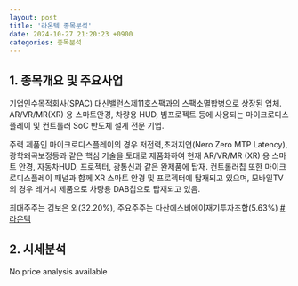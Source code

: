 ```yaml
---
layout: post
title: '라온텍 종목분석'
date: 2024-10-27 21:20:23 +0900
categories: 종목분석
---
```


## 1. 종목개요 및 주요사업

기업인수목적회사(SPAC) 대신밸런스제11호스팩과의 스팩소멸합병으로 상장된 업체. AR/VR/MR(XR) 용 스마트안경, 차량용 HUD, 빔프로젝트 등에 사용되는 마이크로디스플레이 및 컨트롤러 SoC 반도체 설계 전문 기업.

주력 제품인 마이크로디스플레이의 경우 저전력,초저지연(Nero Zero MTP Latency), 광학왜곡보정등과  같은 핵심 기술을 토대로 제품화하여 현재 AR/VR/MR (XR) 용 스마트 안경, 자동차HUD, 프로젝터, 광통신과 같은 완제품에 탑재. 컨트롤러칩 또한 마이크로디스플레이 패널과 함께 XR 스마트 안경 및 프로젝터에 탑재되고 있으며, 모바일TV의 경우 레거시 제품으로 차량용 DAB칩으로 탑재되고 있음.

최대주주는 김보은 외(32.20%), 주요주주는 다산에스비에이재기투자조합(5.63%)
[#라온텍](#)

## 2. 시세분석

No price analysis available
